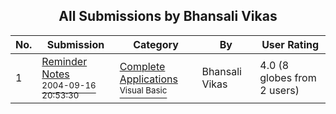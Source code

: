 ﻿<div align="center">

## All Submissions by Bhansali Vikas

</div>

No.  | Submission | Category | By   | User Rating
---- | ---------- | -------- | ---- | -----------
1 | [Reminder Notes<br /><sup>2004-09-16 20:53:30</sup>](https://github.com/Planet-Source-Code/bhansali-vikas-reminder-notes__1-56229) | [Complete Applications<br /><sup>Visual Basic</sup>](../ByCategory/complete-applications__1-27.md) | Bhansali Vikas | 4.0 (8 globes from 2 users)
